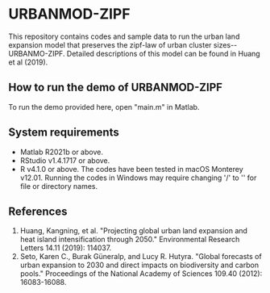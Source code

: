 # URBANMOD-ZIPF
This repository contains codes and sample data to run the urban land expansion model that preserves the zipf-law of urban cluster sizes--URBANMO-ZIPF. Detailed descriptions of this model can be found in Huang et al (2019).

## How to run the demo of URBANMOD-ZIPF
To run the demo provided here, open "main.m" in Matlab.

## System requirements
- Matlab R2021b or above.
- RStudio v1.4.1717 or above.
- R v4.1.0 or above.
The codes have been tested in macOS Monterey v12.01. 
Running the codes in Windows may require changing '/' to '\' for file or directory names.

## References
1. Huang, Kangning, et al. "Projecting global urban land expansion and heat island intensification through 2050." Environmental Research Letters 14.11 (2019): 114037.
2. Seto, Karen C., Burak Güneralp, and Lucy R. Hutyra. "Global forecasts of urban expansion to 2030 and direct impacts on biodiversity and carbon pools." Proceedings of the National Academy of Sciences 109.40 (2012): 16083-16088.